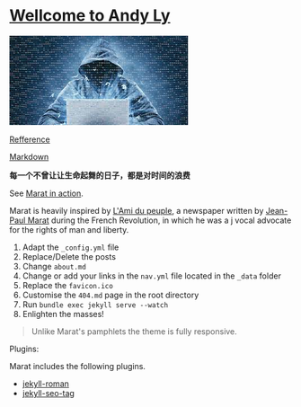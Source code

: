 # [Wellcome to Andy Ly](https://andyly2zy.github.io/)

![AndyLy](https://github.com/AndyLy2Zy/AndyLy2Zy.github.io/blob/main/assets/img/bg_hacker02.jpg)  

[Refference](https://yuleii.github.io/2020/06/09/build-blog-with-github-pages-and-jekyll.html "博客搭建方法")  

[Markdown](https://markdown.com.cn/basic-syntax/links.html "Markdown写作")

**每一个不曾让让生命起舞的日子，都是对时间的浪费**

See [Marat in action](http://marat.john-coene.com).

Marat is heavily inspired by [L'Ami du peuple](https://en.wikipedia.org/wiki/L%27Ami_du_peuple), a newspaper written by [Jean-Paul Marat](https://en.wikipedia.org/wiki/Jean-Paul_Marat) during the French Revolution, in which he was a j vocal advocate for the rights of man and liberty.

1. Adapt the `_config.yml` file
2. Replace/Delete the posts
3. Change `about.md`
4. Change or add your links in the `nav.yml` file located in the `_data` folder
5. Replace the `favicon.ico`
6. Customise the `404.md` page in the root directory
6. Run `bundle exec jekyll serve --watch`
7. Enlighten the masses!

> Unlike Marat's pamphlets the theme is fully responsive.

Plugins:

Marat includes the following plugins.

* [jekyll-roman](https://github.com/paulrobertlloyd/jekyll-roman)
* [jekyll-seo-tag](https://github.com/jekyll/jekyll-seo-tag)
